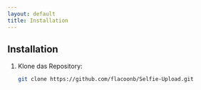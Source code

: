 ```yaml
---
layout: default
title: Installation
---
```


## Installation

1. Klone das Repository:
   
   ```bash
   git clone https://github.com/flacoonb/Selfie-Upload.git
